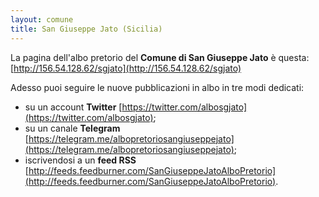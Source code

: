 ```yaml
---
layout: comune
title: San Giuseppe Jato (Sicilia)
---
```


La pagina dell'albo pretorio del **Comune di San Giuseppe Jato** è questa: [http://156.54.128.62/sgjato](http://156.54.128.62/sgjato)

Adesso puoi seguire le nuove pubblicazioni in albo in tre modi dedicati:

* su un account **Twitter** [https://twitter.com/albosgjato](https://twitter.com/albosgjato);
* su un canale **Telegram** [https://telegram.me/albopretoriosangiuseppejato](https://telegram.me/albopretoriosangiuseppejato);
* iscrivendosi a un **feed RSS** [http://feeds.feedburner.com/SanGiuseppeJatoAlboPretorio](http://feeds.feedburner.com/SanGiuseppeJatoAlboPretorio).
